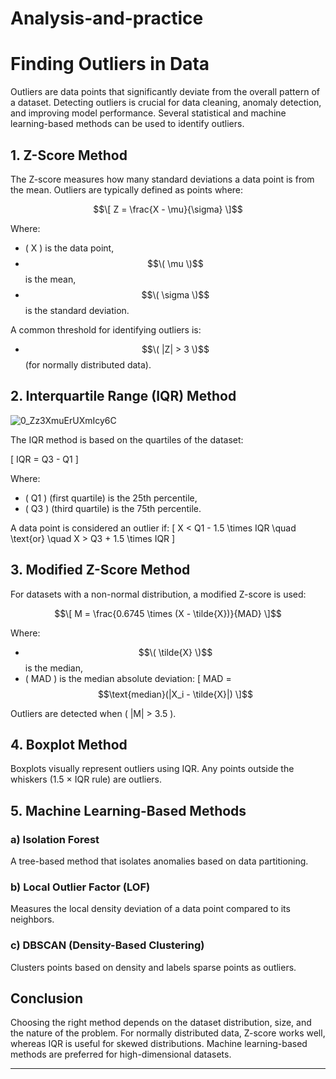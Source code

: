 # Analysis-and-practice
# Finding Outliers in Data

Outliers are data points that significantly deviate from the overall pattern of a dataset. Detecting outliers is crucial for data cleaning, anomaly detection, and improving model performance. Several statistical and machine learning-based methods can be used to identify outliers.

## 1. **Z-Score Method**

The Z-score measures how many standard deviations a data point is from the mean. Outliers are typically defined as points where:

$$\[
Z = \frac{X - \mu}{\sigma}
\]$$

Where:
- \( X \) is the data point,
- $$\( \mu \)$$ is the mean,
- $$\( \sigma \)$$ is the standard deviation.

A common threshold for identifying outliers is:
- $$\( |Z| > 3 \)$$ (for normally distributed data).

## 2. **Interquartile Range (IQR) Method**

![0_Zz3XmuErUXmIcy6C](https://github.com/user-attachments/assets/445eee15-4aeb-4f41-a21b-fcc9d9aaaa8c)

The IQR method is based on the quartiles of the dataset:

\[
IQR = Q3 - Q1
\]

Where:
- \( Q1 \) (first quartile) is the 25th percentile,
- \( Q3 \) (third quartile) is the 75th percentile.

A data point is considered an outlier if:
\[
X < Q1 - 1.5 \times IQR \quad \text{or} \quad X > Q3 + 1.5 \times IQR
\]

## 3. **Modified Z-Score Method**

For datasets with a non-normal distribution, a modified Z-score is used:

$$\[
M = \frac{0.6745 \times (X - \tilde{X})}{MAD}
\]$$

Where:
- $$\( \tilde{X} \)$$ is the median,
- \( MAD \) is the median absolute deviation:
  \[
  MAD = $$\text{median}(|X_i - \tilde{X}|)
  \]$$

Outliers are detected when \( |M| > 3.5 \).

## 4. **Boxplot Method**

Boxplots visually represent outliers using IQR. Any points outside the whiskers (1.5 × IQR rule) are outliers.

## 5. **Machine Learning-Based Methods**

### a) **Isolation Forest**
A tree-based method that isolates anomalies based on data partitioning.

### b) **Local Outlier Factor (LOF)**
Measures the local density deviation of a data point compared to its neighbors.

### c) **DBSCAN (Density-Based Clustering)**
Clusters points based on density and labels sparse points as outliers.

## Conclusion
Choosing the right method depends on the dataset distribution, size, and the nature of the problem. For normally distributed data, Z-score works well, whereas IQR is useful for skewed distributions. Machine learning-based methods are preferred for high-dimensional datasets.

---

